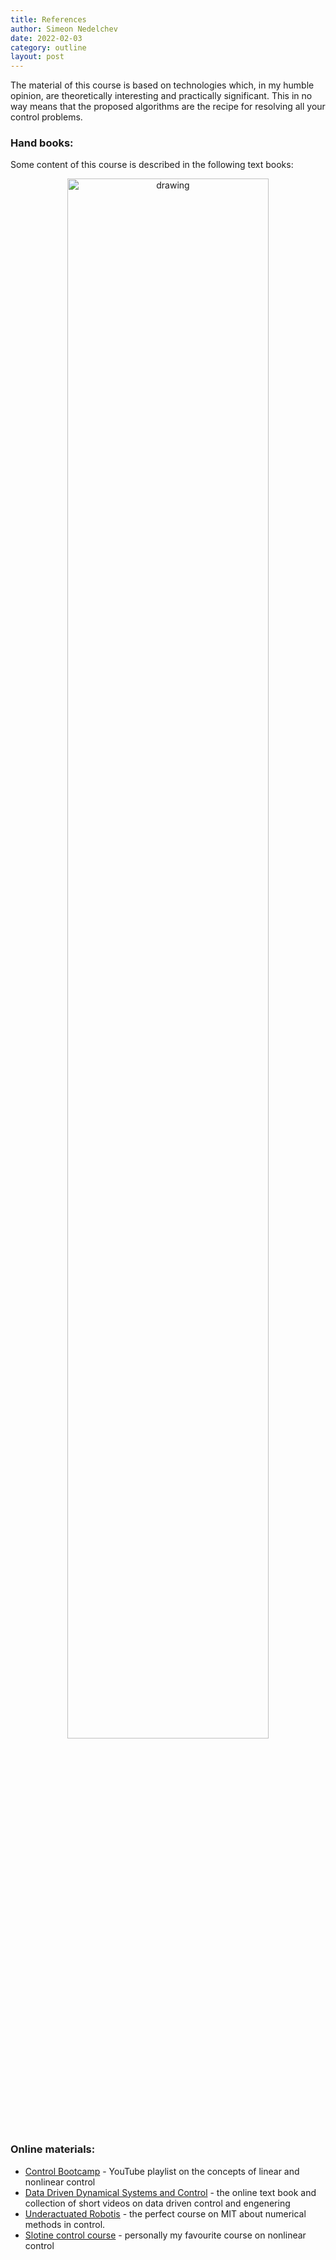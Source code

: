 ```yaml
---
title: References
author: Simeon Nedelchev
date: 2022-02-03
category: outline
layout: post
---
```

<!-- ### **References** -->

The material of this course is based on technologies which, in my humble opinion, are theoretically interesting and practically significant. This in no way means that the proposed algorithms are the recipe for resolving all your control problems.


### **Hand books:**

Some content of this course is described in the following text books:


<p align="center">
<img src="../../assets/images/books/references.png" alt="drawing" width="80%" style="margin:auto"/>
</p>


### **Online materials:**
* [Control Bootcamp](https://www.youtube.com/playlist?list=PLMrJAkhIeNNR20Mz-VpzgfQs5zrYi085m) - YouTube playlist on the concepts of linear and nonlinear control
* [Data Driven Dynamical Systems and Control](http://www.databookuw.com/) - the online text book and collection of short videos on data driven control and engenering 
* [Underactuated Robotis](https://underactuated.mit.edu/) - the perfect course on MIT about numerical methods in control.
* [Slotine control course](https://www.bilibili.com/video/BV1yb411e7t5/) - personally my favourite course on nonlinear control

